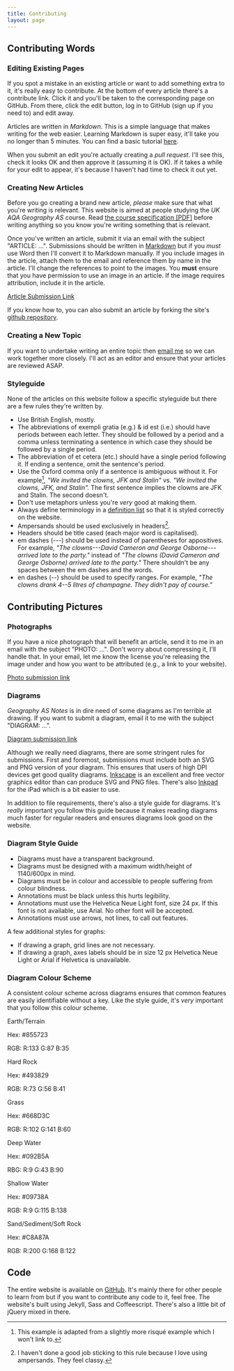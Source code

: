```yaml
---
title: Contributing
layout: page
---
```


## Contributing Words

### Editing Existing Pages

If you spot a mistake in an existing article or want to add something extra to it, it's really easy to contribute. At the bottom of every article there's a contribute link. Click it and you'll be taken to the corresponding page on GitHub. From there, click the edit button, log in to GitHub (sign up if you need to) and edit away. 

Articles are written in _Markdown_. This is a simple language that makes writing for the web easier. Learning Markdown is super easy, it'll take you no longer than 5 minutes. You can find a basic tutorial [here][markdown-basics].

[markdown-basics]: http://daringfireball.net/projects/markdown/basics

When you submit an edit you're actually creating a _pull request_. I'll see this, check it looks OK and then approve it (assuming it is OK). If it takes a while for your edit to appear, it's because I haven't had time to check it out yet.

### Creating New Articles

Before you go creating a brand new article, _please_ make sure that what you're writing is relevant. This website is aimed at people studying the _UK AQA Geography AS_ course. Read [the course specification [PDF]][geography-course-spec] before writing anything so you know you're writing something that is relevant.

[geography-course-spec]: http://filestore.aqa.org.uk/subjects/specifications/alevel/AQA-2030-W-SP-14.PDF

Once you've written an article, submit it via an email with the subject "ARTICLE: ...". Submissions should be written in [Markdown][markdown-basics] but if you _must_ use Word then I'll convert it to Markdown manually. If you include images in the article, attach them to the email and reference them by name in the article. I'll change the references to point to the images. You **must** ensure that you have permission to use an image in an article. If the image requires attribution, include it in the article.

[Article Submission Link](mailto:submit@geographyas.info?subject=ARTICLE%3A)

If you know how to, you can also submit an article by forking the site's [github repository][github-repo].

[github-repo]: https://github.com/alexjohnj/geographyas/

### Creating a New Topic

If you want to undertake writing an entire topic then [email me](mailto:alex@geographyas.info) so we can work together more closely. I'll act as an editor and ensure that your articles are reviewed ASAP.

### Styleguide

None of the articles on this website follow a specific styleguide but there are a few rules they're written by.


- Use British English, mostly.
- The abbreviations of exempli gratia (e.g.) & id est (i.e.) should have periods between each letter. They should be followed by a period and a comma unless terminating a sentence in which case they should be followed by a single period.
- The abbreviation of et cetera (etc.) should have a single period following it. If ending a sentence, omit the sentence's period.
- Use the Oxford comma only if a sentence is ambiguous without it. For example[^1], _"We invited the clowns, JFK and Stalin"_ vs. _"We invited the clowns, JFK, and Stalin"._ The first sentence implies the clowns are JFK and Stalin. The second doesn't.
- Don't use metaphors unless you're _very_ good at making them.
- Always define terminology in a [definition list][dl-mdn] so that it is styled correctly on the website.
- Ampersands should be used exclusively in headers[^2].
- Headers should be title cased (each major word is capitalised).
- em dashes (---) should be used instead of parentheses for appositives. For example, _"The clowns---David Cameron and George Osborne---arrived late to the party."_ instead of _"The clowns (David Cameron and George Osborne) arrived late to the party."_ There shouldn't be any spaces between the em dashes and the words.
- en dashes (--) should be used to specify ranges. For example, _"The clowns drank 4--5 litres of champagne. They didn't pay of course."_

[dl-mdn]: https://github.com/fletcher/MultiMarkdown/wiki/MultiMarkdown-Syntax-Guide#definition-lists

## Contributing Pictures

### Photographs

If you have a nice photograph that will benefit an article, send it to me in an email with the subject "PHOTO: ...". Don't worry about compressing it, I'll handle that. In your email, let me know the license you're releasing the image under and how you want to be attributed (e.g., a link to your website).

[Photo submission link](mailto:submit@geographyas.info?subject=PHOTO%3A)

### Diagrams

_Geography AS Notes_ is in dire need of some diagrams as I'm terrible at drawing. If you want to submit a diagram, email it to me with the subject "DIAGRAM: ...".

[Diagram submission link](mailto:submit@geographyas.info?subject=DIAGRAM%3A)

Although we really need diagrams, there are some stringent rules for submissions. First and foremost, submissions must include both an SVG and PNG version of your diagram. This ensures that users of high DPI devices get good quality diagrams. [Inkscape][inkscape-link] is an excellent and free vector graphics editor than can produce SVG and PNG files. There's also [Inkpad][inkpad-link] for the iPad which is a bit easier to use.

[inkscape-link]: http://www.inkscape.org
[inkpad-link]: https://itunes.apple.com/gb/app/inkpad/id400083414?mt=8

In addition to file requirements, there's also a style guide for diagrams. It's _really_ important you follow this guide because it makes reading diagrams much faster for regular readers and ensures diagrams look good on the website.

### Diagram Style Guide

- Diagrams must have a transparent background. 
- Diagrams must be designed with a maximum width/height of 1140/600px in mind.
- Diagrams must be in colour and accessible to people suffering from colour blindness.
- Annotations must be black unless this hurts legibility. 
- Annotations must use the Helvetica Neue Light font, size 24 px. If this font is not available, use Arial. No other font will be accepted.
- Annotations must use arrows, not lines, to call out features.
 
A few additional styles for graphs:

- If drawing a graph, grid lines are not necessary.
- If drawing a graph, axes labels should be in size 12 px Helvetica Neue Light or Arial if Helvetica is unavailable.

### Diagram Colour Scheme

A consistent colour scheme across diagrams ensures that common features are easily identifiable without a key. Like the style guide, it's _very_ important that you follow this colour scheme.

<div id="colour-schemes-container">
  <div class="colour-container">
    <div class="colour-sample earth"></div>
    <p>Earth/Terrain</p>
    <p>Hex: #855723</p>
    <p>RGB: R:133 G:87 B:35</p>
  </div>

  <div class="colour-container">
    <div class="colour-sample rock"></div>
    <p>Hard Rock</p>
    <p>Hex: #493829</p>
    <p>RGB: R:73 G:56 B:41</p>
  </div>

  <div class="colour-container">
    <div class="colour-sample grass"></div>
    <p>Grass</p>
    <p>Hex: #668D3C</p>
    <p>RGB: R:102 G:141 B:60</p>
  </div>

  <div class="colour-container">
    <div class="colour-sample deep-water"></div>
    <p>Deep Water</p>
    <p>Hex: #092B5A</p>
    <p>RBG: R:9 G:43 B:90</p>
  </div>

  <div class="colour-container">
    <div class="colour-sample shallow-water"></div>
    <p>Shallow Water</p>
    <p>Hex: #09738A</p>
    <p>RGB: R:9 G:115 B:138</p>
  </div>

  <div class="colour-container">
    <div class="colour-sample sand"></div>
    <p>Sand/Sediment/Soft Rock</p>
    <p>Hex: #C8A87A</p>
    <p>RGB: R:200 G:168 B:122</p>
  </div>
</div>

## Code

The entire website is available on [GitHub][github-repo]. It's mainly there for other people to learn from but if you want to contribute any code to it, feel free. The website's built using Jekyll, Sass and Coffeescript. There's also a little bit of jQuery mixed in there. 

[github-repo]: https://github.com/alexjohnj/geographyas/

[^1]: This example is adapted from a slightly more risqué example which I won't link to. 

[^2]: I haven't done a good job sticking to this rule because I love using ampersands. They feel classy.



